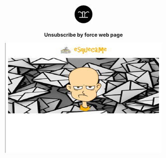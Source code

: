 <!-- START -->
<p align="center">
  <a href="#">
    <img alt="rodneyrinaldi" src="https://github.com/rodneyrinaldi/esqueca.me/blob/master/public/rr-logo.png" width="60" />
  </a>
</p>

<h3 align="center">
  Unsubscribe by force web page
</h3>

<p align="center">
  <a href="#">
    <img alt="rodneyrinaldi" src="https://github.com/rodneyrinaldi/esqueca.me/blob/master/public/page.png" width="600" />
  </a>
</p>
<!-- END -->
